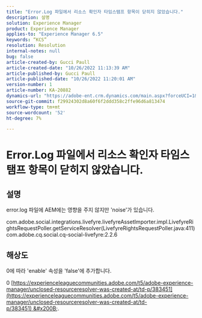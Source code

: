 ```yaml
---
title: "Error.Log 파일에서 리소스 확인자 타임스탬프 항목이 닫히지 않았습니다."
description: 설명
solution: Experience Manager
product: Experience Manager
applies-to: "Experience Manager 6.5"
keywords: “KCS”
resolution: Resolution
internal-notes: null
bug: false
article-created-by: Gucci Paull
article-created-date: "10/26/2022 11:13:39 AM"
article-published-by: Gucci Paull
article-published-date: "10/26/2022 11:20:01 AM"
version-number: 1
article-number: KA-20882
dynamics-url: "https://adobe-ent.crm.dynamics.com/main.aspx?forceUCI=1&pagetype=entityrecord&etn=knowledgearticle&id=ada9e535-1f55-ed11-bba2-6045bd006268"
source-git-commit: f29924302d8a60f6f2ddd358c2ffe96d6a813474
workflow-type: tm+mt
source-wordcount: '52'
ht-degree: 7%

---
```


# Error.Log 파일에서 리소스 확인자 타임스탬프 항목이 닫히지 않았습니다.

## 설명


error.log 파일에 AEM에는 영향을 주지 않지만 &#39;noise&#39;가 있습니다.

com.adobe.social.integrations.livefyre.livefyreAssetImporter.impl.LivefyreRightsRequestPoller.getServiceResolver(LivefyreRightsRequestPoller.java:411) com.adobe.cq.social.cq-social-livefyre:2.2.6


## 해상도


0에 따라 &#39;enable&#39; 속성을 &#39;false&#39;에 추가합니다.

0 [https://experienceleaguecommunities.adobe.com/t5/adobe-experience-manager/unclosed-resourceresolver-was-created-at/td-p/383451](https://experienceleaguecommunities.adobe.com/t5/adobe-experience-manager/unclosed-resourceresolver-was-created-at/td-p/383451) &#x200B; &#x200B;&#x200B;.
